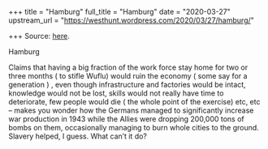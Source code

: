 +++
title = "Hamburg"
full_title = "Hamburg"
date = "2020-03-27"
upstream_url = "https://westhunt.wordpress.com/2020/03/27/hamburg/"

+++
Source: [here](https://westhunt.wordpress.com/2020/03/27/hamburg/).

Hamburg

Claims that having a big fraction of the work force stay home for two or
three months ( to stifle Wuflu) would ruin the economy ( some say for a
generation ) , even though infrastructure and factories would be
intact, knowledge would not be lost, skills would not really have time
to deteriorate, few people would die ( the whole point of the exercise)
etc, etc – makes you wonder how the Germans managed to significantly
increase war production in 1943 while the Allies were dropping 200,000
tons of bombs on them, occasionally managing to burn whole cities to the
ground. Slavery helped, I guess. What can’t it do?

